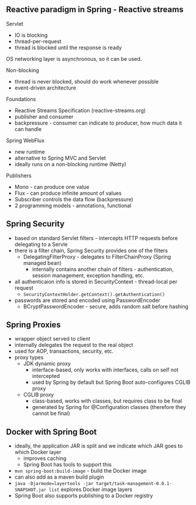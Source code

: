 ## Reactive paradigm in Spring - Reactive streams

Servlet

* IO is blocking
* thread-per-request
* thread is blocked until the response is ready

OS networking layer is asynchronous,
so it can be used.

Non-blocking

* thread is never blocked, should do work whenever possible
* event-driven architecture

Foundations

* Reactive Streams Specification (reactive-streams.org)
* publisher and consumer
* backpressure - consumer can indicate to
  producer, how much data it can handle

Spring WebFlux

* new runtime
* alternative to Spring MVC and Servlet
* ideally runs on a non-blocking runtime (Netty)

Publishers

* Mono - can produce one value
* Flux - can produce infinite amount of values
* Subscriber controls the data flow (backpressure)
* 2 programming models - annotations, functional

## Spring Security

* based on standard Servlet filters - intercepts HTTP requests before delegating to a Servle
* there is a filter chain, Spring Security provides one of the filters
    * DelegatingFilterProxy - delegates to FilterChainProxy (Spring managed bean)
        * internally contains another chain of filters - authentication, session management, exception handling, etc.
* all authenticaion info is stored in SecurityContext - thread-local per request
    * ```SecurityContextHolder.getContext().getAuthentication()```
* passwords are stored and encoded using PasswordEncoder
    * BCryptPasswordEncoder - secure, adds random salt before hashing

## Spring Proxies

* wrapper object served to client
* internally delegates the request to the real object
* used for AOP, transactions, security, etc.
* proxy types
    * JDK dynamic proxy
        * interface-based, only works with interfaces, calls on self not intercepted
        * used by Spring by default but Spring Boot auto-configures CGLIB proxy
    * CGLIB proxy
        * class-based, works with classes, but requires class to be final
        * generated by Spring for @Configuration classes (therefore they cannot be final)

## Docker with Spring Boot

* ideally, the application JAR is split and we indicate which JAR goes to which Docker layer
    * improves caching
    * Spring Boot has tools to support this
* ```mvn spring-boot:build-image``` - build the Docker image
* can also add as a maven build plugin
* ```java -Djarmode=layertools -jar target/task-management-0.0.1-SNAPSHOT.jar list``` explores Docker image layers
* Spring Boot also supports publishing to a Docker registry
